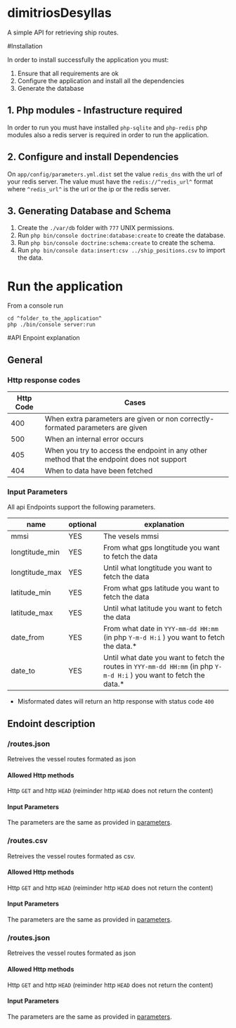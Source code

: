 dimitriosDesyllas
=================

A simple API for retrieving ship routes.

#Installation

In order to install successfully the application you must:

1. Ensure that all requirements are ok
2. Configure the application and install all the dependencies
3. Generate the database

## 1. Php modules - Infastructure required

In order to run you must have installed `php-sqlite` and `php-redis` php modules also a redis server is required in order to run the application. 

## 2. Configure and install Dependencies

On `app/config/parameters.yml.dist` set the value `redis_dns` with the url of your redis server. The value must have the `redis://^redis_url^` format where `^redis_url^` is the url or the ip or the redis server.

## 3. Generating Database and Schema

1. Create the `./var/db` folder with `777` UNIX permissions.
2. Run `php bin/console doctrine:database:create` to create the database.
3. Run `php bin/console doctrine:schema:create` to create the schema.
4. Run `php bin/console data:insert:csv ../ship_positions.csv` to import the data.


# Run the application

From a console run 

```
cd ^folder_to_the_application^
php ./bin/console server:run
```

#API Enpoint explanation

## General

### Http response codes

Http Code | Cases
--- | ---
400 | When extra parameters are given or non correctly-formated parameters are given
500 | When an internal error occurs
405 | When you try to access the endpoint in any other method that the endpoint does not support
404 | When to data have been fetched

### <a id="input_parameters"></a>Input Parameters

All api Endpoints support the following parameters.

name | optional | explanation
---  | --- | ---
mmsi | YES | The vesels mmsi
longtitude_min | YES | From what gps longtitude you want to fetch the data
longtitude_max | YES | Until what longtitude you want to fetch the data
latitude_min | YES | From what gps latitude you want to fetch the data
latitude_max | YES | Until what latitude you want to fetch the data
date_from | YES | From what date in `YYY-mm-dd HH:mm` (in php `Y-m-d H:i` ) you want to fetch the data.*
date_to | YES | Until what date you want to fetch the routes in `YYY-mm-dd HH:mm` (in php `Y-m-d H:i` ) you want to fetch the data.*

* Misformated dates will return an http response with status code `400`

## Endoint description

### /routes.json 
Retreives the vessel routes formated as json

#### Allowed Http methods
Http `GET` and http `HEAD` (reiminder http `HEAD` does not return the content)

#### Input Parameters

The parameters are the same as provided in [parameters](#input_parameters).

### /routes.csv 
Retreives the vessel routes formated as csv.

#### Allowed Http methods
Http `GET` and http `HEAD` (reiminder http `HEAD` does not return the content)

#### Input Parameters

The parameters are the same as provided in [parameters](#input_parameters).

 ### /routes.json 
Retreives the vessel routes formated as json

#### Allowed Http methods
Http `GET` and http `HEAD` (reiminder http `HEAD` does not return the content)

#### Input Parameters

The parameters are the same as provided in [parameters](#input_parameters).
 